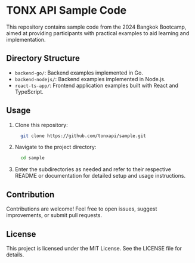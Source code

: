 # TONX API Sample Code

This repository contains sample code from the 2024 Bangkok Bootcamp, aimed at providing participants with practical examples to aid learning and implementation.

## Directory Structure

- ```backend-go/```: Backend examples implemented in Go.
- ```backend-nodejs/```: Backend examples implemented in Node.js.
- ```react-ts-app/```: Frontend application examples built with React and TypeScript.

## Usage

1. Clone this repository:
   ```bash
     git clone https://github.com/tonxapi/sample.git
   ```
2. Navigate to the project directory:
   ```bash
     cd sample
   ```
3. Enter the subdirectories as needed and refer to their respective README or documentation for detailed setup and usage instructions.

## Contribution

Contributions are welcome! Feel free to open issues, suggest improvements, or submit pull requests.

## License

This project is licensed under the MIT License. See the LICENSE file for details.